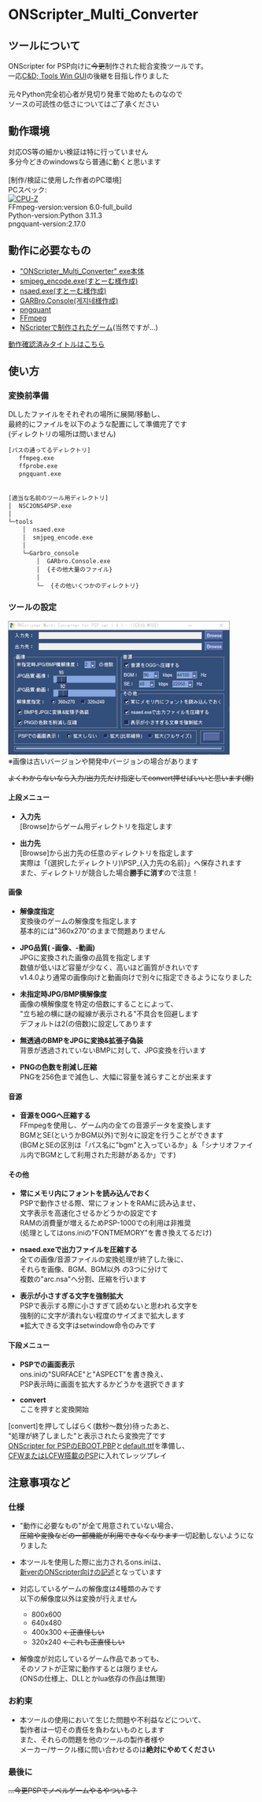 # ONScripter_Multi_Converter
## ツールについて
 ONScripter for PSP向けに~~今更~~制作された総合変換ツールです。<br>
 一応[C&D; Tools Win GUI](https://web.archive.org/web/20170419120050fw_/http://www.geocities.jp/stm_torm/ons/tool.html)の後継を目指し作りました<br>
 <br>
 元々Python完全初心者が見切り発車で始めたものなので<br>
 ソースの可読性の低さについてはご了承ください<br>

## 動作環境
 対応OS等の細かい検証は特に行っていません<br>
 多分今どきのwindowsなら普通に動くと思います<br>
 <br>
 [制作/検証に使用した作者のPC環境]<br>
 PCスペック:<br>
 [![CPU-Z](https://valid.x86.fr/cache/banner/d8ltzd-2.png)](https://valid.x86.fr/d8ltzd)<br>
 FFmpeg-version:version 6.0-full_build<br>
 Python-version:Python 3.11.3<br>
 pngquant-version:2.17.0<br>

## 動作に必要なもの
 - ["ONScripter_Multi_Converter" exe本体](https://github.com/Prince-of-sea/ONScripter_Multi_Converter/releases/latest)
 - [smjpeg_encode.exe(すとーむ様作成)](http://web.archive.org/web/20130203074100/http://www.geocities.jp/stm_torm/ons/smjpeg4.zip)
 - [nsaed.exe(すとーむ様作成)](https://web.archive.org/web/20130328141650/http://www.geocities.jp/stm_torm/nsaed2.zip)
 - [GARBro.Console(게지네様作成)](https://drive.google.com/file/d/1gH9nNRxaz8GexN0B1hWyUc3o692bkWXX/view)
 - [pngquant](https://pngquant.org/)
 - [FFmpeg](https://www.gyan.dev/ffmpeg/builds/ffmpeg-release-full.7z)
 - [NScripterで制作されたゲーム](https://erogamescape.dyndns.org/~ap2/ero/toukei_kaiseki/attlist.php?att[66]=on)(当然ですが...)

[動作確認済みタイトルはこちら](./TITLELIST.md)

## 使い方
### 変換前準備
 DLしたファイルをそれぞれの場所に展開/移動し、<br>
 最終的にファイルを以下のような配置にして準備完了です<br>
 (ディレクトリの場所は問いません)
```
[パスの通ってるディレクトリ]
   ffmpeg.exe
   ffprobe.exe
   pngquant.exe


[適当な名前のツール用ディレクトリ]
│  NSC2ONS4PSP.exe
│  
└─tools
    │  nsaed.exe
    │  smjpeg_encode.exe
    │
    └─Garbro_console
        │  GARbro.Console.exe
        │  {その他大量のファイル}
        │
        └─  {その他いくつかのディレクトリ}
```

### ツールの設定
 [![インターフェース](./tools/md_ui.png)](./tools/md_ui_full.png)<br>
 ※画像は古いバージョンや開発中バージョンの場合があります

~~よくわからないなら入力/出力先だけ指定してconvert押せばいいと思います(爆)~~

#### 上段メニュー
 - **入力先**<br>
 [Browse]からゲーム用ディレクトリを指定します<br>

 - **出力先**<br>
 [Browse]から出力先の任意のディレクトリを指定します<br>
 実際は「(選択したディレクトリ)\PSP_{入力先の名前}」へ保存されます<br>
 また、ディレクトリが競合した場合**勝手に消す**ので注意！<br>

#### 画像
 - **解像度指定**<br>
 変換後のゲームの解像度を指定します<br>
 基本的には"360x270"のままで問題ありません<br>

 - **JPG品質( -画像、-動画)**<br>
 JPGに変換された画像の品質を指定します<br>
 数値が低いほど容量が少なく、高いほど画質がきれいです<br>
 v1.4.0より通常の画像向けと動画向けで別々に指定できるようになりました<br>

 - **未指定時JPG/BMP横解像度**<br>
 画像の横解像度を特定の倍数にすることによって、<br>
 "立ち絵の横に謎の縦線が表示される"不具合を回避します<br>
 デフォルトは2(の倍数)に設定してあります<br>

 - **無透過のBMPをJPGに変換&拡張子偽装**<br>
 背景が透過されていないBMPに対して、JPG変換を行います<br>

 - **PNGの色数を削減し圧縮**<br>
 PNGを256色まで減色し、大幅に容量を減らすことが出来ます<br>
 
#### 音源
 - **音源をOGGへ圧縮する**<br>
 FFmpegを使用し、ゲーム内の全ての音源データを変換します<br>
 BGMとSE(というかBGM以外)で別々に設定を行うことができます<br>
 (BGMとSEの区別は「パス名に"bgm"と入っているか」＆「シナリオファイル内でBGMとして利用された形跡があるか」です)<br>

#### その他
 - **常にメモリ内にフォントを読み込んでおく**<br>
 PSPで動作させる際、常にフォントをRAMに読み込ませ、<br>
 文字表示を高速化させるかどうかの設定です<br>
 RAMの消費量が増えるためPSP-1000での利用は非推奨<br>
 (処理としてはons.iniの"FONTMEMORY"を書き換えてるだけ)<br>

 - **nsaed.exeで出力ファイルを圧縮する**<br>
 全ての画像/音源ファイルの変換処理が終了した後に、<br>
 それらを画像、BGM、BGM以外 の3つに分けて <br>
 複数の"arc.nsa"へ分割、圧縮を行います<br>

 - **表示が小さすぎる文字を強制拡大**<br>
 PSPで表示する際に小さすぎて読めないと思われる文字を<br>
 強制的に文字が潰れない程度のサイズまで拡大します<br>
 ※拡大できる文字はsetwindow命令のみです<br>

#### 下段メニュー
 - **PSPでの画面表示**<br>
 ons.iniの"SURFACE"と"ASPECT"を書き換え、<br>
 PSP表示時に画面を拡大するかどうかを選択できます<br>

 - **convert**<br>
 ここを押すと変換開始<br>

[convert]を押してしばらく(数秒～数分)待ったあと、<br>
"処理が終了しました"と表示されたら変換完了です<br>
[ONScripter for PSPのEBOOT.PBP](https://archive.org/download/ons.-7z/Old%20Versions/onscripter-20110111_psp.zip)と[default.ttf](https://www.google.com/search?q=PSP+default.ttf)を準備し、<br>
[CFWまたはLCFW搭載のPSP](https://www.google.com/search?q=PSP+CFW6.61+ME%2FLME)に入れてレッツプレイ<br>

## 注意事項など
### 仕様
 - "動作に必要なもの"が全て用意されていない場合、<br>
 ~~圧縮や変換などの一部機能が利用できなくなります~~一切起動しないようになりました<br>

 - 本ツールを使用した際に出力されるons.iniは、<br>
 [新verのONScripter向けの記述](https://web.archive.org/web/20100709172750fw_/http://blog.livedoor.jp/tormtorm/archives/51520243.html)となっています<br>

 - 対応しているゲームの解像度は4種類のみです<br>
 以下の解像度以外は変換が行えません<br>
    - 800x600
    - 640x480
    - 400x300 ~~←正直怪しい~~
    - 320x240 ~~←これも正直怪しい~~
  
 - 解像度が対応しているゲーム作品であっても、<br>
 そのソフトが正常に動作するとは限りません<br>
 (ONSの仕様上、DLLとかlua依存の作品は無理)<br>

### お約束
 - 本ツールの使用において生じた問題や不利益などについて、<br>
 製作者は一切その責任を負わないものとします<br>
 また、それらの問題を他のツールの製作者様や<br>
 メーカー/サークル様に問い合わせるのは**絶対にやめてください**<br>

### 最後に
~~...今更PSPでノベルゲームやるやついる？~~<br>